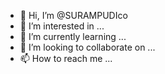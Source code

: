 - 👋 Hi, I’m @SURAMPUDIco
- 👀 I’m interested in ...
- 🌱 I’m currently learning ...
- 💞️ I’m looking to collaborate on ...
- 📫 How to reach me ...

<!---
SURAMPUDIco/SURAMPUDIco is a ✨ special ✨ repository because its `README.md` (this file) appears on your GitHub profile.
You can click the Preview link to take a look at your changes.
--->
